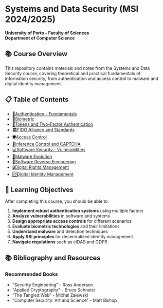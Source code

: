 # Systems and Data Security (MSI 2024/2025)
**University of Porto - Faculty of Sciences**  
**Department of Computer Science** 

## 📚 Course Overview
This repository contains materials and notes from the Systems and Data Security course, covering theoretical and practical fundamentals of information security, from authentication and access control to malware and digital identity management.

## 📋 Table of Contents

- [🔐Authentication - Fundamentals](week1.md)
- [🧬Biometric](./week2.md)
- [💾Tokens and Two-Factor Authentication](./week3.md)
- [🏛️FIDO Alliance and Standards](./week4.md)
- [🛡️Access Control](./week5.md)
- [🤖Inference Control and CAPTCHA](./week6.md)
- [💻Software Security - Vulnerabilities](./week7.md)
- [🦠Malware Evolution](./week8.md)
- [🔧Software Reverse Engineering](./week9.md)
- [🔒Digital Rights Management](./week10.md)
- [🆔Digital Identity Management](./week11.md)

## 🎯 Learning Objectives

After completing this course, you should be able to:

1. **Implement robust authentication systems** using multiple factors
2. **Analyze vulnerabilities** in software and systems
3. **Design appropriate access controls** for different scenarios
4. **Evaluate biometric technologies** and their limitations
5. **Understand malware** and detection techniques
6. **Apply SSI principles** for decentralized identity management
7. **Navigate regulations** such as eIDAS and GDPR

## 📚 Bibliography and Resources

### Recommended Books
- "Security Engineering" - Ross Anderson
- "Applied Cryptography" - Bruce Schneier
- "The Tangled Web" - Michal Zalewski
- "Computer Security: Art and Science" - Matt Bishop
